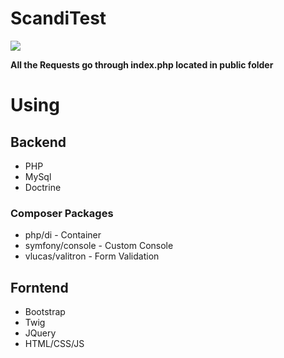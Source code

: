 # ScandiTest
![](https://github.com/NNishnianidze/ScandiTest/blob/master/Gif.gif)

**All the Requests go through index.php located in public folder** 

# Using #
## Backend ##
* PHP
* MySql
* Doctrine

### Composer Packages ###
* php/di - Container
* symfony/console - Custom Console
* vlucas/valitron - Form Validation 

## Forntend ##
* Bootstrap
* Twig
* JQuery
* HTML/CSS/JS

